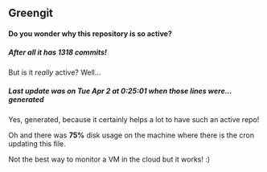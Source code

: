 ## Greengit

#### Do you wonder why this repository is so active?

##### After all it has 1318 commits!

But is it *really* active? Well...

##### Last update was on Tue Apr 2 at 0:25:01 when those lines were... generated

Yes, generated, because it certainly helps a lot to have such an active repo!

Oh and there was **75%** disk usage on the machine
where there is the cron updating this file.

Not the best way to monitor a VM in the cloud but it works! :)

